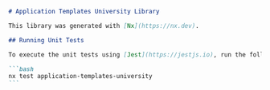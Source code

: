 ````markdown
# Application Templates University Library

This library was generated with [Nx](https://nx.dev).

## Running Unit Tests

To execute the unit tests using [Jest](https://jestjs.io), run the following command:

```bash
nx test application-templates-university
```
````

```

```
